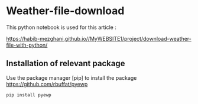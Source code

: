 # Weather-file-download
This python notebook is used for this article :

https://habib-mezghani.github.io//MyWEBSITE1/project/download-weather-file-with-python/

## Installation of relevant package

Use the package manager [pip] to install the package https://github.com/rbuffat/pyewp
```bash
pip install pyewp
```
